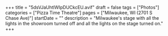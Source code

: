 +++
title = "5dsVJaUhtlWIpDUCkcEU.avif"
draft = false
tags = ["Photos"]
categories = ["Pizza Time Theatre"]
pages = ["Milwaukee, WI (2701 S Chase Ave)"]
startDate = ""
description = "Milwaukee's stage with all the lights in the showroom turned off and all the lights on the stage turned on."
+++
